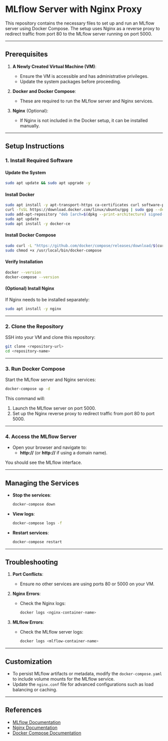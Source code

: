 # MLflow Server with Nginx Proxy

This repository contains the necessary files to set up and run an MLflow server using Docker Compose. The setup uses Nginx as a reverse proxy to redirect traffic from port 80 to the MLflow server running on port 5000.

---

## Prerequisites

1. **A Newly Created Virtual Machine (VM)**:
   - Ensure the VM is accessible and has administrative privileges.
   - Update the system packages before proceeding.

2. **Docker and Docker Compose**:
   - These are required to run the MLflow server and Nginx services.

3. **Nginx** (Optional):
   - If Nginx is not included in the Docker setup, it can be installed manually.

---

## Setup Instructions

### 1. Install Required Software

#### Update the System
```bash
sudo apt update && sudo apt upgrade -y
```

#### Install Docker
```bash
sudo apt install -y apt-transport-https ca-certificates curl software-properties-common
curl -fsSL https://download.docker.com/linux/ubuntu/gpg | sudo gpg --dearmor -o /usr/share/keyrings/docker-archive-keyring.gpg
sudo add-apt-repository "deb [arch=$(dpkg --print-architecture) signed-by=/usr/share/keyrings/docker-archive-keyring.gpg] https://download.docker.com/linux/ubuntu $(lsb_release -cs) stable"
sudo apt update
sudo apt install -y docker-ce
```

#### Install Docker Compose
```bash
sudo curl -L "https://github.com/docker/compose/releases/download/$(curl -s https://api.github.com/repos/docker/compose/releases/latest | grep tag_name | cut -d '"' -f 4)/docker-compose-$(uname -s)-$(uname -m)" -o /usr/local/bin/docker-compose
sudo chmod +x /usr/local/bin/docker-compose
```

#### Verify Installation
```bash
docker --version
docker-compose --version
```

#### (Optional) Install Nginx
If Nginx needs to be installed separately:
```bash
sudo apt install -y nginx
```

---

### 2. Clone the Repository

SSH into your VM and clone this repository:
```bash
git clone <repository-url>
cd <repository-name>
```

---

### 3. Run Docker Compose

Start the MLflow server and Nginx services:
```bash
docker-compose up -d
```

This command will:
1. Launch the MLflow server on port 5000.
2. Set up the Nginx reverse proxy to redirect traffic from port 80 to port 5000.

---

### 4. Access the MLflow Server

- Open your browser and navigate to:
  - **http://<your-vm-ip>** (or **http://<your-domain>** if using a domain name).

You should see the MLflow interface.

---

## Managing the Services

- **Stop the services**:
  ```bash
  docker-compose down
  ```
- **View logs**:
  ```bash
  docker-compose logs -f
  ```
- **Restart services**:
  ```bash
  docker-compose restart
  ```

---

## Troubleshooting

1. **Port Conflicts**:
   - Ensure no other services are using ports 80 or 5000 on your VM.

2. **Nginx Errors**:
   - Check the Nginx logs:
     ```bash
     docker logs <nginx-container-name>
     ```

3. **MLflow Errors**:
   - Check the MLflow server logs:
     ```bash
     docker logs <mlflow-container-name>
     ```

---

## Customization

- To persist MLflow artifacts or metadata, modify the `docker-compose.yaml` to include volume mounts for the MLflow service.
- Update the `nginx.conf` file for advanced configurations such as load balancing or caching.

---

## References

- [MLflow Documentation](https://www.mlflow.org/docs/latest/index.html)
- [Nginx Documentation](https://nginx.org/en/docs/)
- [Docker Compose Documentation](https://docs.docker.com/compose/)